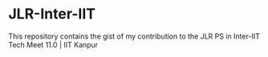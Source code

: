 # JLR-Inter-IIT
This repository contains the gist of my contribution to the JLR PS in Inter-IIT Tech Meet 11.0 | IIT Kanpur
